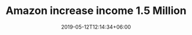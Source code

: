 ---
title: "Amazon increase income 1.5 Million"
date: 2019-05-12T12:14:34+06:00
image: "images/blog/post-3.jpg"
categories: ["design"]
description: "This is meta description."
draft: false
---